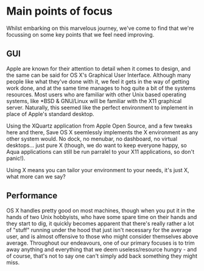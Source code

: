 Main points of focus
====================

Whilst embarking on this marvelous journey, we've come to find that we're focussing on some key points that we feel need improving.

GUI
---

Apple are known for their attention to detail when it comes to design, and the same can be said for OS X's Graphical User Interface. Although many people like what they've done with it, we feel it gets in the way of getting work done, and at the same time manages to hog quite a bit of the systems resources.
Most users who are familiar with other Unix based operating systems, like *BSD & GNU/Linux will be familiar with the X11 graphical server. Naturally, this seemed like the perfect environment to implement in place of Apple's standard desktop.

Using the XQuartz application from Apple Open Source, and a few tweaks here and there, Save OS X seemlessly implements the X environment as any other system would. No dock, no menubar, no dashboard, no virtual desktops... just pure X (though, we do want to keep everyone happy, so Aqua applications can still be run parralel to your X11 applications, so don't panic!).

Using X means you can tailor your environment to your needs, it's just X, what more can we say?


Performance
-----------

OS X handles pretty good on most machines, though when you put it in the hands of two Unix hobbyists, who have some spare time on their hands and they start to dig, it quickly becomes apparent that there's really rather a lot of "stuff" running under the hood that just isn't necessary for the average user, and is almost offensive to those who might consider themselves above average.
Throughout our endeavours, one of our primary focuses is to trim away anything and everything that we deem useless/resource hungry - and of course, that's not to say one can't simply add back something they might miss.

